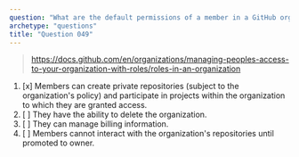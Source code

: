 ```yaml
---
question: "What are the default permissions of a member in a GitHub organization?"
archetype: "questions"
title: "Question 049"
---
```


> https://docs.github.com/en/organizations/managing-peoples-access-to-your-organization-with-roles/roles-in-an-organization
1. [x] Members can create private repositories (subject to the organization's policy) and participate in projects within the organization to which they are granted access.
1. [ ] They have the ability to delete the organization.
1. [ ] They can manage billing information.
1. [ ] Members cannot interact with the organization's repositories until promoted to owner.
